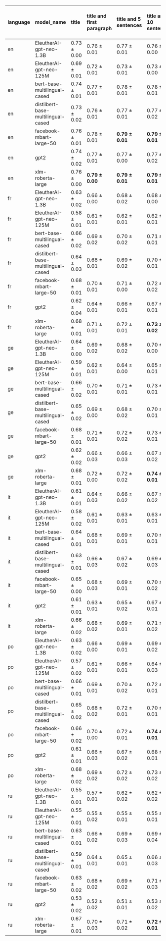 | language   | model_name                         | title           | title and first paragraph   | title and 5 sentences   | title and 10 sentences   | title and first sentence each paragraph   | raw text            |
|:-----------|:-----------------------------------|:----------------|:----------------------------|:------------------------|:-------------------------|:------------------------------------------|:--------------------|
| en         | EleutherAI-gpt-neo-1.3B            | 0.73 $\pm$ 0.00 | 0.76 $\pm$ 0.01             | 0.77 $\pm$ 0.01         | 0.76 $\pm$ 0.00          | 0.76 $\pm$ 0.02                           | 0.77 $\pm$ 0.00     |
| en         | EleutherAI-gpt-neo-125M            | 0.69 $\pm$ 0.01 | 0.72 $\pm$ 0.01             | 0.73 $\pm$ 0.01         | 0.73 $\pm$ 0.00          | 0.74 $\pm$ 0.01                           | 0.76 $\pm$ 0.01     |
| en         | bert-base-multilingual-cased       | 0.74 $\pm$ 0.01 | 0.77 $\pm$ 0.01             | 0.78 $\pm$ 0.01         | 0.78 $\pm$ 0.01          | 0.78 $\pm$ 0.02                           | 0.78 $\pm$ 0.01     |
| en         | distilbert-base-multilingual-cased | 0.73 $\pm$ 0.02 | 0.76 $\pm$ 0.01             | 0.77 $\pm$ 0.01         | 0.77 $\pm$ 0.02          | 0.76 $\pm$ 0.00                           | 0.77 $\pm$ 0.01     |
| en         | facebook-mbart-large-50            | 0.76 $\pm$ 0.01 | 0.78 $\pm$ 0.01             | **0.79 $\pm$ 0.01**     | **0.79 $\pm$ 0.01**      | **0.79 $\pm$ 0.01**                       | 0.78 $\pm$ 0.01     |
| en         | gpt2                               | 0.74 $\pm$ 0.02 | 0.77 $\pm$ 0.01             | 0.77 $\pm$ 0.00         | 0.77 $\pm$ 0.02          | 0.77 $\pm$ 0.01                           | 0.77 $\pm$ 0.01     |
| en         | xlm-roberta-large                  | 0.76 $\pm$ 0.00 | **0.79 $\pm$ 0.00**         | **0.79 $\pm$ 0.01**     | **0.79 $\pm$ 0.01**      | **0.79 $\pm$ 0.01**                       | 0.78 $\pm$ 0.01     |
| fr         | EleutherAI-gpt-neo-1.3B            | 0.63 $\pm$ 0.02 | 0.66 $\pm$ 0.00             | 0.68 $\pm$ 0.02         | 0.68 $\pm$ 0.00          | 0.68 $\pm$ 0.02                           | 0.70 $\pm$ 0.03     |
| fr         | EleutherAI-gpt-neo-125M            | 0.58 $\pm$ 0.01 | 0.61 $\pm$ 0.01             | 0.62 $\pm$ 0.01         | 0.62 $\pm$ 0.01          | 0.63 $\pm$ 0.02                           | 0.64 $\pm$ 0.03     |
| fr         | bert-base-multilingual-cased       | 0.66 $\pm$ 0.02 | 0.69 $\pm$ 0.02             | 0.70 $\pm$ 0.02         | 0.71 $\pm$ 0.01          | 0.71 $\pm$ 0.02                           | 0.71 $\pm$ 0.01     |
| fr         | distilbert-base-multilingual-cased | 0.64 $\pm$ 0.03 | 0.68 $\pm$ 0.01             | 0.69 $\pm$ 0.02         | 0.70 $\pm$ 0.01          | 0.69 $\pm$ 0.01                           | 0.69 $\pm$ 0.02     |
| fr         | facebook-mbart-large-50            | 0.68 $\pm$ 0.01 | 0.70 $\pm$ 0.01             | 0.71 $\pm$ 0.00         | 0.72 $\pm$ 0.02          | 0.72 $\pm$ 0.01                           | 0.72 $\pm$ 0.02     |
| fr         | gpt2                               | 0.62 $\pm$ 0.04 | 0.64 $\pm$ 0.01             | 0.66 $\pm$ 0.01         | 0.67 $\pm$ 0.01          | 0.67 $\pm$ 0.02                           | 0.68 $\pm$ 0.00     |
| fr         | xlm-roberta-large                  | 0.68 $\pm$ 0.01 | 0.71 $\pm$ 0.01             | 0.72 $\pm$ 0.01         | **0.73 $\pm$ 0.02**      | 0.72 $\pm$ 0.01                           | 0.70 $\pm$ 0.03     |
| ge         | EleutherAI-gpt-neo-1.3B            | 0.64 $\pm$ 0.00 | 0.69 $\pm$ 0.02             | 0.68 $\pm$ 0.02         | 0.70 $\pm$ 0.00          | 0.69 $\pm$ 0.01                           | 0.72 $\pm$ 0.01     |
| ge         | EleutherAI-gpt-neo-125M            | 0.59 $\pm$ 0.01 | 0.62 $\pm$ 0.01             | 0.64 $\pm$ 0.00         | 0.65 $\pm$ 0.01          | 0.65 $\pm$ 0.03                           | 0.67 $\pm$ 0.01     |
| ge         | bert-base-multilingual-cased       | 0.66 $\pm$ 0.02 | 0.70 $\pm$ 0.01             | 0.71 $\pm$ 0.01         | 0.73 $\pm$ 0.01          | 0.71 $\pm$ 0.00                           | 0.72 $\pm$ 0.02     |
| ge         | distilbert-base-multilingual-cased | 0.65 $\pm$ 0.02 | 0.69 $\pm$ 0.00             | 0.68 $\pm$ 0.02         | 0.70 $\pm$ 0.01          | 0.70 $\pm$ 0.00                           | 0.71 $\pm$ 0.02     |
| ge         | facebook-mbart-large-50            | 0.68 $\pm$ 0.01 | 0.71 $\pm$ 0.01             | 0.72 $\pm$ 0.02         | 0.73 $\pm$ 0.01          | **0.74 $\pm$ 0.01**                       | **0.74 $\pm$ 0.01** |
| ge         | gpt2                               | 0.62 $\pm$ 0.02 | 0.66 $\pm$ 0.03             | 0.66 $\pm$ 0.03         | 0.67 $\pm$ 0.02          | 0.66 $\pm$ 0.01                           | 0.68 $\pm$ 0.01     |
| ge         | xlm-roberta-large                  | 0.68 $\pm$ 0.01 | 0.72 $\pm$ 0.00             | 0.72 $\pm$ 0.02         | **0.74 $\pm$ 0.01**      | **0.74 $\pm$ 0.02**                       | 0.73 $\pm$ 0.02     |
| it         | EleutherAI-gpt-neo-1.3B            | 0.61 $\pm$ 0.01 | 0.64 $\pm$ 0.03             | 0.66 $\pm$ 0.02         | 0.67 $\pm$ 0.02          | 0.67 $\pm$ 0.03                           | 0.69 $\pm$ 0.01     |
| it         | EleutherAI-gpt-neo-125M            | 0.58 $\pm$ 0.02 | 0.61 $\pm$ 0.01             | 0.63 $\pm$ 0.01         | 0.63 $\pm$ 0.01          | 0.65 $\pm$ 0.03                           | 0.65 $\pm$ 0.01     |
| it         | bert-base-multilingual-cased       | 0.64 $\pm$ 0.01 | 0.68 $\pm$ 0.01             | 0.69 $\pm$ 0.01         | 0.70 $\pm$ 0.01          | 0.70 $\pm$ 0.02                           | 0.69 $\pm$ 0.02     |
| it         | distilbert-base-multilingual-cased | 0.63 $\pm$ 0.01 | 0.66 $\pm$ 0.03             | 0.67 $\pm$ 0.02         | 0.69 $\pm$ 0.03          | 0.67 $\pm$ 0.02                           | 0.68 $\pm$ 0.01     |
| it         | facebook-mbart-large-50            | 0.65 $\pm$ 0.00 | 0.68 $\pm$ 0.03             | 0.69 $\pm$ 0.01         | 0.70 $\pm$ 0.02          | 0.70 $\pm$ 0.03                           | **0.72 $\pm$ 0.03** |
| it         | gpt2                               | 0.61 $\pm$ 0.01 | 0.63 $\pm$ 0.01             | 0.65 $\pm$ 0.02         | 0.67 $\pm$ 0.01          | 0.66 $\pm$ 0.02                           | 0.68 $\pm$ 0.01     |
| it         | xlm-roberta-large                  | 0.66 $\pm$ 0.02 | 0.68 $\pm$ 0.02             | 0.69 $\pm$ 0.01         | 0.71 $\pm$ 0.02          | 0.70 $\pm$ 0.01                           | 0.71 $\pm$ 0.02     |
| po         | EleutherAI-gpt-neo-1.3B            | 0.63 $\pm$ 0.02 | 0.66 $\pm$ 0.00             | 0.69 $\pm$ 0.01         | 0.69 $\pm$ 0.02          | 0.71 $\pm$ 0.01                           | 0.71 $\pm$ 0.02     |
| po         | EleutherAI-gpt-neo-125M            | 0.57 $\pm$ 0.02 | 0.61 $\pm$ 0.01             | 0.66 $\pm$ 0.01         | 0.64 $\pm$ 0.03          | 0.66 $\pm$ 0.02                           | 0.68 $\pm$ 0.02     |
| po         | bert-base-multilingual-cased       | 0.66 $\pm$ 0.01 | 0.69 $\pm$ 0.01             | 0.70 $\pm$ 0.02         | 0.72 $\pm$ 0.01          | 0.73 $\pm$ 0.01                           | 0.71 $\pm$ 0.01     |
| po         | distilbert-base-multilingual-cased | 0.65 $\pm$ 0.02 | 0.68 $\pm$ 0.02             | 0.72 $\pm$ 0.01         | 0.70 $\pm$ 0.01          | 0.70 $\pm$ 0.01                           | 0.71 $\pm$ 0.01     |
| po         | facebook-mbart-large-50            | 0.66 $\pm$ 0.02 | 0.70 $\pm$ 0.00             | 0.72 $\pm$ 0.01         | **0.74 $\pm$ 0.01**      | 0.72 $\pm$ 0.01                           | **0.74 $\pm$ 0.01** |
| po         | gpt2                               | 0.61 $\pm$ 0.01 | 0.66 $\pm$ 0.03             | 0.67 $\pm$ 0.02         | 0.68 $\pm$ 0.01          | 0.68 $\pm$ 0.01                           | 0.69 $\pm$ 0.02     |
| po         | xlm-roberta-large                  | 0.68 $\pm$ 0.02 | 0.69 $\pm$ 0.02             | 0.72 $\pm$ 0.02         | 0.73 $\pm$ 0.02          | 0.73 $\pm$ 0.01                           | **0.74 $\pm$ 0.01** |
| ru         | EleutherAI-gpt-neo-1.3B            | 0.55 $\pm$ 0.01 | 0.57 $\pm$ 0.01             | 0.62 $\pm$ 0.02         | 0.62 $\pm$ 0.02          | 0.63 $\pm$ 0.01                           | 0.63 $\pm$ 0.03     |
| ru         | EleutherAI-gpt-neo-125M            | 0.55 $\pm$ 0.01 | 0.55 $\pm$ 0.02             | 0.55 $\pm$ 0.01         | 0.55 $\pm$ 0.01          | 0.54 $\pm$ 0.02                           | 0.54 $\pm$ 0.01     |
| ru         | bert-base-multilingual-cased       | 0.63 $\pm$ 0.01 | 0.66 $\pm$ 0.02             | 0.69 $\pm$ 0.03         | 0.69 $\pm$ 0.04          | 0.69 $\pm$ 0.02                           | 0.69 $\pm$ 0.01     |
| ru         | distilbert-base-multilingual-cased | 0.59 $\pm$ 0.01 | 0.64 $\pm$ 0.01             | 0.65 $\pm$ 0.01         | 0.66 $\pm$ 0.03          | 0.67 $\pm$ 0.02                           | 0.65 $\pm$ 0.01     |
| ru         | facebook-mbart-large-50            | 0.63 $\pm$ 0.02 | 0.68 $\pm$ 0.02             | 0.69 $\pm$ 0.02         | 0.71 $\pm$ 0.03          | 0.69 $\pm$ 0.01                           | 0.71 $\pm$ 0.00     |
| ru         | gpt2                               | 0.53 $\pm$ 0.02 | 0.52 $\pm$ 0.02             | 0.51 $\pm$ 0.01         | 0.53 $\pm$ 0.02          | 0.53 $\pm$ 0.01                           | 0.53 $\pm$ 0.02     |
| ru         | xlm-roberta-large                  | 0.67 $\pm$ 0.01 | 0.70 $\pm$ 0.03             | 0.71 $\pm$ 0.02         | **0.72 $\pm$ 0.01**      | 0.70 $\pm$ 0.02                           | 0.70 $\pm$ 0.02     |
